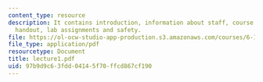 ```yaml
---
content_type: resource
description: It contains introduction, information about staff, course organization,
  handout, lab assignments and safety.
file: https://ol-ocw-studio-app-production.s3.amazonaws.com/courses/6-152j-micro-nano-processing-technology-fall-2005/97b9d9c63fdd04145f70ffcd867cf190_lecture1.pdf
file_type: application/pdf
resourcetype: Document
title: lecture1.pdf
uid: 97b9d9c6-3fdd-0414-5f70-ffcd867cf190
---
```

